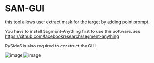 # SAM-GUI

this tool allows user extract mask for the target by adding point prompt.

You have to install Segment-Anything first to use this software. see https://github.com/facebookresearch/segment-anything

PySide6 is also required to construct the GUI.

![image](https://github.com/user-attachments/assets/37196eac-e737-4bfc-a121-7555b29c9084)
![image](https://github.com/user-attachments/assets/c8ed1b6c-d161-49cf-840f-3ede8922a08e)

